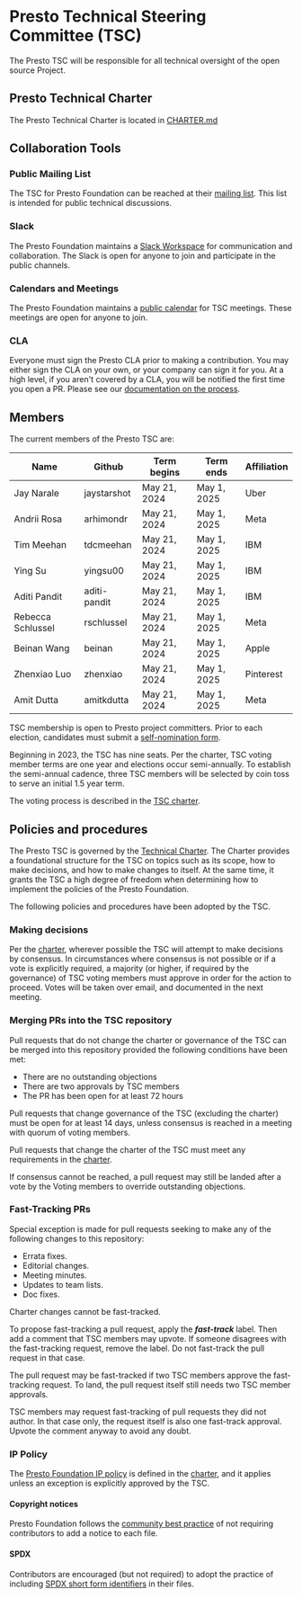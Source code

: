 # Presto Technical Steering Committee (TSC)

The Presto TSC will be responsible for all technical oversight of the open source Project.

## Presto Technical Charter

The Presto Technical Charter is located in [CHARTER.md](CHARTER.md)

## Collaboration Tools

### Public Mailing List

The TSC for Presto Foundation can be reached at their [mailing list](https://lists.prestodb.io/g/presto-dev). This list is intended for public technical discussions.

### Slack

The Presto Foundation maintains a [Slack Workspace](https://slack.prestodb.io) for communication and collaboration. The Slack is open for anyone to join and participate in the public channels.

### Calendars and Meetings

The Presto Foundation maintains a [public calendar](https://calendar.prestodb.io) for TSC meetings. These meetings are open for anyone to join.

### CLA

Everyone must sign the Presto CLA prior to making a contribution. You may either sign the CLA on your own, or your company can sign it for you. At a high level, if you aren't covered by a CLA, you will be notified the first time you open a PR. Please see our [documentation on the process](./CLA.md).

## Members

The current members of the Presto TSC are:

| Name              | Github       | Term begins  | Term ends   | Affiliation |
|-------------------|--------------|--------------|-------------|-------------|
| Jay Narale        | jaystarshot  | May 21, 2024 | May 1, 2025 | Uber        |
| Andrii Rosa       | arhimondr    | May 21, 2024 | May 1, 2025 | Meta        |
| Tim Meehan        | tdcmeehan    | May 21, 2024 | May 1, 2025 | IBM         |
| Ying Su           | yingsu00     | May 21, 2024 | May 1, 2025 | IBM         |
| Aditi Pandit      | aditi-pandit | May 21, 2024 | May 1, 2025 | IBM         |
| Rebecca Schlussel | rschlussel   | May 21, 2024 | May 1, 2025 | Meta        |
| Beinan Wang       | beinan       | May 21, 2024 | May 1, 2025 | Apple       |
| Zhenxiao Luo      | zhenxiao     | May 21, 2024 | May 1, 2025 | Pinterest   |
| Amit Dutta        | amitkdutta   | May 21, 2024 | May 1, 2025 | Meta        |

TSC membership is open to Presto project committers. Prior to each election, candidates must submit a [self-nomination form](./elections/SELF_NOMINATION_TEMPLATE.md).

Beginning in 2023, the TSC has nine seats. Per the charter, TSC voting member terms are one year and elections occur semi-annually. To establish the semi-annual cadence, three TSC members will be selected by coin toss to serve an initial 1.5 year term. 

The voting process is described in the [TSC charter](https://github.com/prestodb/tsc/blob/master/CHARTER.md#3-tsc-voting).

## Policies and procedures

The Presto TSC is governed by the [Technical Charter](CHARTER.md).  The Charter provides a foundational structure for the TSC on topics such as its scope, how to make decisions, and how to make changes to itself.  At the same time, it grants the TSC a high degree of freedom when determining how to implement the policies of the Presto Foundation.

The following policies and procedures have been adopted by the TSC.

### Making decisions

Per the [charter](CHARTER.md), wherever possible the TSC will attempt to make decisions by consensus.  In circumstances where consensus is not possible or if a vote is explicitly required, a majority (or higher, if required by the governance) of TSC voting members must approve in order for the action to proceed.  Votes will be taken over email, and documented in the next meeting.

### Merging PRs into the TSC repository

Pull requests that do not change the charter or governance of the TSC can be merged into this repository provided the following conditions have been met:

* There are no outstanding objections
* There are two approvals by TSC members
* The PR has been open for at least 72 hours

Pull requests that change governance of the TSC (excluding the charter) must be open for at least 14 days, unless consensus is reached in a meeting with quorum of voting members.

Pull requests that change the charter of the TSC must meet any requirements in the [charter](CHARTER.md).

If consensus cannot be reached, a pull request may still be landed after a vote by the Voting members to override outstanding objections.

### Fast-Tracking PRs

Special exception is made for pull requests seeking to make any of the following changes to this repository:

- Errata fixes.
- Editorial changes.
- Meeting minutes.
- Updates to team lists.
- Doc fixes.

Charter changes cannot be fast-tracked.

To propose fast-tracking a pull request, apply the ***fast-track*** label. Then add a comment that TSC members may upvote. If someone disagrees with the fast-tracking request, remove the label. Do not fast-track the pull request in that case.

The pull request may be fast-tracked if two TSC members approve the fast-tracking request. To land, the pull request itself still needs two TSC member approvals.

TSC members may request fast-tracking of pull requests they did not author. In that case only, the request itself is also one fast-track approval. Upvote the comment anyway to avoid any doubt.

### IP Policy

The [Presto Foundation IP policy](https://github.com/prestodb/tsc/blob/master/CHARTER.md#8-intellectual-property-policy) is defined in the [charter](CHARTER.md), and it applies unless an exception is explicitly approved by the TSC.

#### Copyright notices

Presto Foundation follows the [community best practice](https://www.linuxfoundation.org/blog/2020/01/copyright-notices-in-open-source-software-projects/) of not requiring contributors to add a notice to each file.

#### SPDX

Contributors are encouraged (but not required) to adopt the practice of including [SPDX short form identifiers](https://spdx.org/ids-how) in their files.

